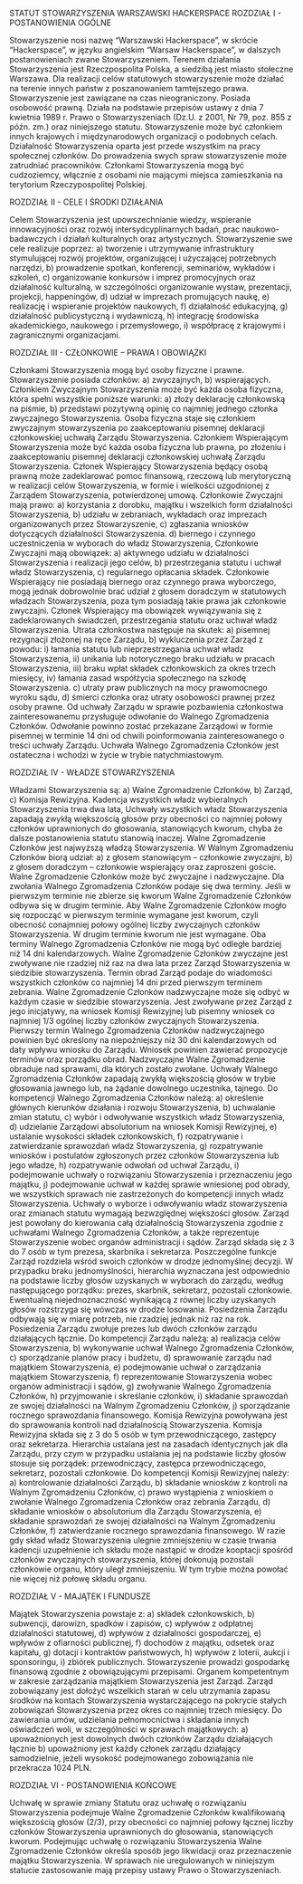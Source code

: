 STATUT STOWARZYSZENIA WARSZAWSKI HACKERSPACE
ROZDZIAŁ I - POSTANOWIENIA OGÓLNE

Stowarzyszenie nosi nazwę “Warszawski Hackerspace”, w skrócie “Hackerspace”, w języku angielskim “Warsaw Hackerspace”, w dalszych postanowieniach zwane Stowarzyszeniem.
Terenem działania Stowarzyszenia jest Rzeczpospolita Polska, a siedzibą jest miasto stołeczne Warszawa.
Dla realizacji celów statutowych stowarzyszenie może działać na terenie innych państw z poszanowaniem tamtejszego prawa.
Stowarzyszenie jest zawiązane na czas nieograniczony. Posiada osobowość prawną. Działa na podstawie przepisów ustawy z dnia 7 kwietnia 1989 r. Prawo o Stowarzyszeniach (Dz.U. z 2001, Nr 79, poz. 855 z późn. zm.) oraz niniejszego statutu.
Stowarzyszenie może być członkiem innych krajowych i międzynarodowych organizacji o podobnych celach.
Działalność Stowarzyszenia oparta jest przede wszystkim na pracy społecznej członków. Do prowadzenia swych spraw stowarzyszenie może zatrudniać pracowników.
Członkami Stowarzyszenia mogą być cudzoziemcy, włącznie z osobami nie mającymi miejsca zamieszkania na terytorium Rzeczypospolitej Polskiej.

ROZDZIAŁ II - CELE I ŚRODKI DZIAŁANIA

Celem Stowarzyszenia jest upowszechnianie wiedzy, wspieranie innowacyjności oraz rozwój intersydcyplinarnych badań, prac naukowo-badawczych i działań kulturalnych oraz artystycznych.
Stowarzyszenie swe cele realizuje poprzez:
a) tworzenie i utrzymywanie infrastruktury stymulującej rozwój projektów, organizującej i użyczającej potrzebnych narzędzi,
b) prowadzenie spotkań, konferencji, seminariów, wykładów i szkoleń,
c) organizowanie konkursów i imprez promocyjnych oraz działalność kulturalną, w szczególności organizowanie wystaw, prezentacji, projekcji, happeningów,
d) udział w imprezach promujących naukę,
e) realizację i wspieranie projektów naukowych,
f) działalność edukacyjną,
g) działalność publicystyczną i wydawniczą,
h) integrację środowiska akademickiego, naukowego i przemysłowego,
i) współpracę z krajowymi i zagranicznymi organizacjami.

ROZDZIAŁ III - CZŁONKOWIE – PRAWA I OBOWIĄZKI

Członkami Stowarzyszenia mogą być osoby fizyczne i prawne.
Stowarzyszenie posiada członków:
a) zwyczajnych,
b) wspierających.
Członkiem Zwyczajnym Stowarzyszenia może być każda osoba fizyczna, która spełni wszystkie poniższe warunki:
a) złoży deklarację członkowską na piśmie,
b) przedstawi pozytywną opinię co najmniej jednego członka zwyczajnego Stowarzyszenia.
Osoba fizyczna staje się członkiem zwyczajnym stowarzyszenia po zaakceptowaniu pisemnej deklaracji członkowskiej uchwałą Zarządu Stowarzyszenia.
Członkiem Wspierającym Stowarzyszenia może być każda osoba fizyczna lub prawna, po złożeniu i zaakceptowaniu pisemnej deklaracji członkowskiej uchwałą Zarządu Stowarzyszenia.
Członek Wspierający Stowarzyszenia będący osobą prawną może zadeklarować pomoc finansową, rzeczową lub merytoryczną w realizacji celów Stowarzyszenia, w formie i wielkości uzgodnionej z Zarządem Stowarzyszenia, potwierdzonej umową.
Członkowie Zwyczajni mają prawo:
a) korzystania z dorobku, majątku i wszelkich form działalności Stowarzyszenia,
b) udziału w zebraniach, wykładach oraz imprezach organizowanych przez Stowarzyszenie,
c) zgłaszania wniosków dotyczących działalności Stowarzyszenia.
d) biernego i czynnego uczestniczenia w wyborach do władz Stowarzyszenia,
Członkowie Zwyczajni mają obowiązek:
a) aktywnego udziału w działalności Stowarzyszenia i realizacji jego celów,
b) przestrzegania statutu i uchwał władz Stowarzyszenia,
c) regularnego opłacania składek.
Członkowie Wspierający nie posiadają biernego oraz czynnego prawa wyborczego, mogą jednak dobrowolnie brać udział z głosem doradczym w statutowych władzach Stowarzyszenia, poza tym posiadają takie prawa jak członkowie zwyczajni.
Członek Wspierający ma obowiązek wywiązywania się z zadeklarowanych świadczeń, przestrzegania statutu oraz uchwał władz Stowarzyszenia.
Utrata członkostwa następuje na skutek:
a) pisemnej rezygnacji złożonej na ręce Zarządu,
b) wykluczenia przez Zarząd z powodu:
i) łamania statutu lub nieprzestrzegania uchwał władz Stowarzyszenia,
ii) unikania lub notorycznego braku udziału w pracach Stowarzyszenia,
iii) braku wpłat składek członkowskich za okres trzech miesięcy,
iv) łamania zasad współżycia społecznego na szkodę Stowarzyszenia.
c) utraty praw publicznych na mocy prawomocnego wyroku sądu,
d) śmierci członka oraz utraty osobowości prawnej przez osoby prawne.
Od uchwały Zarządu w sprawie pozbawienia członkostwa zainteresowanemu przysługuje odwołanie do Walnego Zgromadzenia Członków. Odwołanie powinno zostać przekazane Zarządowi w formie pisemnej w terminie 14 dni od chwili poinformowania zainteresowanego o treści uchwały Zarządu. Uchwała Walnego Zgromadzenia Członków jest ostateczna i wchodzi w życie w trybie natychmiastowym.

ROZDZIAŁ IV - WŁADZE STOWARZYSZENIA

Władzami Stowarzyszenia są:
a) Walne Zgromadzenie Członków,
b) Zarząd,
c) Komisja Rewizyjna.
Kadencja wszystkich władz wybieralnych Stowarzyszenia trwa dwa lata,
Uchwały wszystkich władz Stowarzyszenia zapadają zwykłą większością głosów przy obecności co najmniej połowy członków uprawnionych do głosowania, stanowiących kworum, chyba że dalsze postanowienia statutu stanowią inaczej.
Walne Zgromadzenie Członków jest najwyższą władzą Stowarzyszenia. W Walnym Zgromadzeniu Członków biorą udział:
a) z głosem stanowiącym – członkowie zwyczajni,
b) z głosem doradczym – członkowie wspierający oraz zaproszeni goście.
Walne Zgromadzenie Członków może być zwyczajne i nadzwyczajne.
Dla zwołania Walnego Zgromadzenia Członków podaje się dwa terminy. Jeśli w pierwszym terminie nie zbierze się kworum Walne Zgromadzenie Członków odbywa się w drugim terminie.
Aby Walne Zgromadzenie Członków mogło się rozpocząć w pierwszym terminie wymagane jest kworum, czyli obecność conajmniej połowy ogólnej liczby zwyczajnych członków Stowarzyszenia. W drugim terminie kworum nie jest wymagane.
Oba terminy Walnego Zgromadzenia Członków nie mogą być odległe bardziej niż 14 dni kalendarzowych.
Walne Zgromadzenie Członków zwyczajne jest zwoływane nie rzadziej niż raz na dwa lata przez Zarząd Stowarzyszenia w siedzibie stowarzyszenia. Termin obrad Zarząd podaje do wiadomości wszystkich członków co najmniej 14 dni przed pierwszym terminem zebrania.
Walne Zgromadzenie Członków nadzwyczajne może się odbyć w każdym czasie w siedzibie stowarzyszenia. Jest zwoływane przez Zarząd z jego inicjatywy, na wniosek Komisji Rewizyjnej lub pisemny wniosek co najmniej 1/3 ogólnej liczby członków zwyczajnych Stowarzyszenia. Pierwszy termin Walnego Zgromadzenia Członków nadzwyczajnego powinien być określony na niepoźniejszy niż 30 dni kalendarzowych od daty wpływu wniosku do Zarządu. Wniosek powinien zawierać propozycje terminów oraz porządku obrad. Nadzwyczajne Walne Zgromadzenie obraduje nad sprawami, dla których zostało zwołane.
Uchwały Walnego Zgromadzenia Członków zapadają zwykłą większością głosów w trybie głosowania jawnego lub, na żądanie dowolnego uczestnika, tajnego.
Do kompetencji Walnego Zgromadzenia Członków należą:
a) określenie głównych kierunków działania i rozwoju Stowarzyszenia,
b) uchwalanie zmian statutu,
c) wybór i odwoływanie wszystkich władz Stowarzyszenia,
d) udzielanie Zarządowi absolutorium na wniosek Komisji Rewizyjnej,
e) ustalanie wysokości składek członkowskich,
f) rozpatrywanie i zatwierdzanie sprawozdań władz Stowarzyszenia,
g) rozpatrywanie wniosków i postulatów zgłoszonych przez członków Stowarzyszenia lub jego władze,
h) rozpatrywanie odwołań od uchwał Zarządu,
i) podejmowanie uchwały o rozwiązaniu Stowarzyszenia i przeznaczeniu jego majątku,
j) podejmowanie uchwał w każdej sprawie wniesionej pod obrady, we wszystkich sprawach nie zastrzeżonych do kompetencji innych władz Stowarzyszenia.
Uchwały o wyborze i odwoływaniu władz stowarzyszenia oraz zmianach statutu wymagają bezwzględnej większości głosów.
Zarząd jest powołany do kierowania całą działalnością Stowarzyszenia zgodnie z uchwałami Walnego Zgromadzenia Członków, a także reprezentuje Stowarzyszenie wobec organów administracji i sądów.
Zarząd składa się z 3 do 7 osób w tym prezesa, skarbnika i sekretarza.
Poszczególne funkcje Zarząd rozdziela wśród swoich członków w drodze jednomyślnej decyzji. W przypadku braku jednomyślności, hierarchia wyznaczana jest odpowiednio na podstawie liczby głosów uzyskanych w wyborach do zarządu, według następującego porządku: prezes, skarbnik, sekretarz, pozostali członkowie. Ewentualną niejednoznaczność wynikającą z równej liczby uzyskanych głosów rozstrzyga się wówczas w drodze losowania.
Posiedzenia Zarządu odbywają się w miarę potrzeb, nie rzadziej jednak niż raz na rok. Posiedzenia Zarządu zwołuje prezes lub dwóch członków zarządu działających łącznie.
Do kompetencji Zarządu należą:
a) realizacja celów Stowarzyszenia,
b) wykonywanie uchwał Walnego Zgromadzenia Członków,
c) sporządzanie planów pracy i budżetu,
d) sprawowanie zarządu nad majątkiem Stowarzyszenia,
e) podejmowanie uchwał o zarządzania majątkiem Stowarzyszenia,
f) reprezentowanie Stowarzyszenia wobec organów administracji i sądów,
g) zwoływanie Walnego Zgromadzenia Członków,
h) przyjmowanie i skreślanie członków,
i) składanie sprawozdań ze swojej działalności na Walnym Zgromadzeniu Członków,
j) sporządzanie rocznego sprawozdania finansowego.
Komisja Rewizyjna powoływana jest do sprawowania kontroli nad działalnością Stowarzyszenia.
Komisja Rewizyjna składa się z 3 do 5 osób w tym przewodniczącego, zastępcy oraz sekretarza. Hierarchia ustalana jest na zasadach identycznych jak dla Zarządu, przy czym w przypadku ustalania jej na podstawie liczby głosów stosuje się porządek: przewodniczący, zastępca przewodniczącego, sekretarz, pozostali członkowie.
Do kompetencji Komisji Rewizyjnej należy:
a) kontrolowanie działalności Zarządu,
b) składanie wniosków z kontroli na Walnym Zgromadzeniu Członków,
c) prawo wystąpienia z wnioskiem o zwołanie Walnego Zgromadzenia Członków oraz zebrania Zarządu,
d) składanie wniosków o absolutorium dla Zarządu Stowarzyszenia,
e) składanie sprawozdań ze swojej działalności na Walnym Zgromadzeniu Członków,
f) zatwierdzanie rocznego sprawozdania finansowego.
W razie gdy skład władz Stowarzyszenia ulegnie zmniejszeniu w czasie trwania kadencji uzupełnienie ich składu może nastąpić w drodze kooptacji spośród członków zwyczajnych stowarzyszenia, której dokonują pozostali członkowie organu, który uległ zmniejszeniu. W tym trybie można powołać nie więcej niż połowę składu organu.

ROZDZIAŁ V - MAJĄTEK I FUNDUSZE

Majątek Stowarzyszenia powstaje z:
a) składek członkowskich,
b) subwencji, darowizn, spadków i zapisów,
c) wpływów z odpłatnej działalności statutowej,
d) wpływów z działalności gospodarczej,
e) wpływów z ofiarności publicznej,
f) dochodów z majątku, odsetek oraz kapitału,
g) dotacji i kontraktów państwowych,
h) wpływów z loterii, aukcji i sponsoringu,
i) zbiórek publicznych.
Stowarzyszenie prowadzi gospodarkę finansową zgodnie z obowiązującymi przepisami.
Organem kompetentnym w zakresie zarządzania majątkiem Stowarzyszenia jest Zarząd.
Zarząd zobowiązany jest dołożyć wszelkich starań w celu utrzymania zapasu środków na kontach Stowarzyszenia wystarczającego na pokrycie stałych zobowiązań Stowarzyszenia przez okres co najmniej trzech miesięcy.
Do zawierania umów, udzielania pełnomocnictwa i składania innych oświadczeń woli, w szczególności w sprawach majątkowych:
a) upoważnionych jest dowolnych dwóch członków Zarządu działających łącznie
b) upoważniony jest każdy członek zarządu działający samodzielnie, jeżeli wysokość podejmowanego zobowiązania nie przekracza 1024 PLN.

ROZDZIAŁ VI - POSTANOWIENIA KOŃCOWE

Uchwałę w sprawie zmiany Statutu oraz uchwałę o rozwiązaniu Stowarzyszenia podejmuje Walne Zgromadzenie Członków kwalifikowaną większością głosów (2/3), przy obecności co najmniej połowy łącznej liczby członków Stowarzyszenia uprawnionych do głosowania, stanowiących kworum.
Podejmując uchwałę o rozwiązaniu Stowarzyszenia Walne Zgromadzenie Członków określa sposób jego likwidacji oraz przeznaczenie majątku Stowarzyszenia.
W sprawach nie uregulowanych w niniejszym statucie zastosowanie mają przepisy ustawy Prawo o Stowarzyszeniach.
